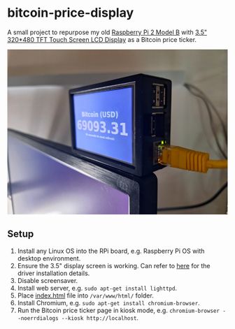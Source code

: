 # bitcoin-price-display

A small project to repurpose my old [Raspberry Pi 2 Model B](https://www.raspberrypi.com/products/raspberry-pi-1-model-b-plus/) with [3.5" 320*480 TFT Touch Screen LCD Display](http://www.lcdwiki.com/3.5inch_RPi_Display) as a Bitcoin price ticker.

![Bitcoin Price Ticker](bitcoin-price-ticker.jpg)

## Setup

1. Install any Linux OS into the RPi board, e.g. Raspberry Pi OS with desktop environment.
2. Ensure the 3.5" display screen is working. Can refer to [here](http://www.lcdwiki.com/3.5inch_RPi_Display) for the driver installation details.
3. Disable screensaver.
4. Install web server, e.g. `sudo apt-get install lighttpd`.
5. Place [index.html](index.html) file into `/var/www/html/` folder.
6. Install Chromium, e.g. `sudo apt-get install chromium-browser`.
7. Run the Bitcoin price ticker page in kiosk mode, e.g. `chromium-browser --noerrdialogs --kiosk http://localhost`.